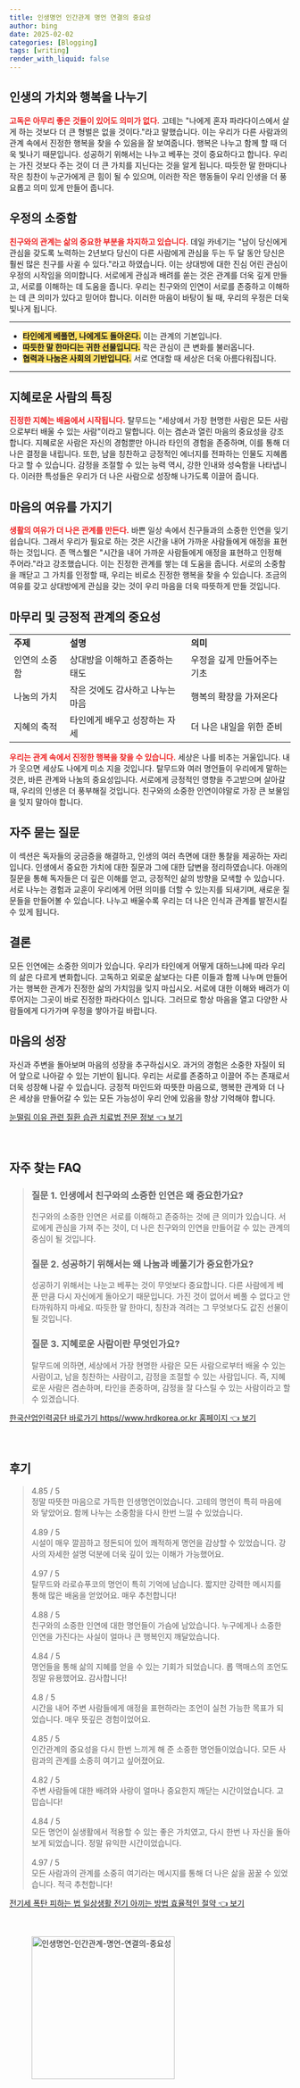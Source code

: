 ```yaml
---
title: 인생명언 인간관계 명언 연결의 중요성
author: bing
date: 2025-02-02
categories: [Blogging]
tags: [writing]
render_with_liquid: false
---
```



<h2 id='인생의 가치와 행복을 나누기'>인생의 가치와 행복을 나누기</h2>

<p><b><span style="color: #ee2323;">고독은 아무리 좋은 것들이 있어도 의미가 없다.</span></b> 고테는 "나에게 혼자 파라다이스에서 살게 하는 것보다 더 큰 형벌은 없을 것이다."라고 말했습니다. 이는 우리가 다른 사람과의 관계 속에서 진정한 행복을 찾을 수 있음을 잘 보여줍니다. 행복은 나누고 함께 할 때 더욱 빛나기 때문입니다. 성공하기 위해서는 나누고 베푸는 것이 중요하다고 합니다. 우리는 가진 것보다 주는 것이 더 큰 가치를 지닌다는 것을 알게 됩니다. 따듯한 말 한마디나 작은 칭찬이 누군가에게 큰 힘이 될 수 있으며, 이러한 작은 행동들이 우리 인생을 더 풍요롭고 의미 있게 만들어 줍니다.</p>

<h2 id='우정의 소중함'>우정의 소중함</h2>

<p><b><span style="color: #ee2323;">친구와의 관계는 삶의 중요한 부분을 차지하고 있습니다.</span></b> 데일 카네기는 "남이 당신에게 관심을 갖도록 노력하는 2년보다 당신이 다른 사람에게 관심을 두는 두 달 동안 당신은 훨씬 많은 친구를 사귈 수 있다."라고 하였습니다. 이는 상대방에 대한 진심 어린 관심이 우정의 시작임을 의미합니다. 서로에게 관심과 배려를 쏟는 것은 관계를 더욱 깊게 만들고, 서로를 이해하는 데 도움을 줍니다. 우리는 친구와의 인연이 서로를 존중하고 이해하는 데 큰 의미가 있다고 믿어야 합니다. 이러한 마음이 바탕이 될 때, 우리의 우정은 더욱 빛나게 됩니다.</p>

<hr />

<ul>
    <li><b><span style="background-color: #ffe066;">타인에게 베풀면, 나에게도 돌아온다.</span></b> 이는 관계의 기본입니다.</li>
    <li><b><span style="background-color: #ffe066;">따듯한 말 한마디는 귀한 선물입니다.</span></b> 작은 관심이 큰 변화를 불러옵니다.</li>
    <li><b><span style="background-color: #ffe066;">협력과 나눔은 사회의 기반입니다.</span></b> 서로 연대할 때 세상은 더욱 아름다워집니다.</li>
</ul>

<hr />

<h2 id='지혜로운 사람의 특징'>지혜로운 사람의 특징</h2>

<p><b><span style="color: #ee2323;">진정한 지혜는 배움에서 시작됩니다.</span></b> 탈무드는 "세상에서 가장 현명한 사람은 모든 사람으로부터 배울 수 있는 사람"이라고 말합니다. 이는 겸손과 열린 마음의 중요성을 강조합니다. 지혜로운 사람은 자신의 경험뿐만 아니라 타인의 경험을 존중하며, 이를 통해 더 나은 결정을 내립니다. 또한, 남을 칭찬하고 긍정적인 에너지를 전파하는 인물도 지혜롭다고 할 수 있습니다. 감정을 조절할 수 있는 능력 역시, 강한 인내와 성숙함을 나타냅니다. 이러한 특성들은 우리가 더 나은 사람으로 성장해 나가도록 이끌어 줍니다.</p>

<h2 id='마음의 여유를 가지기'>마음의 여유를 가지기</h2>

<p><b><span style="color: #ee2323;">생활의 여유가 더 나은 관계를 만든다.</span></b> 바쁜 일상 속에서 친구들과의 소중한 인연을 잊기 쉽습니다. 그래서 우리가 필요로 하는 것은 시간을 내어 가까운 사람들에게 애정을 표현하는 것입니다. 존 맥스웰은 "시간을 내어 가까운 사람들에게 애정을 표현하고 인정해 주어라."라고 강조했습니다. 이는 진정한 관계를 쌓는 데 도움을 줍니다. 서로의 소중함을 깨닫고 그 가치를 인정할 때, 우리는 비로소 진정한 행복을 찾을 수 있습니다. 조금의 여유를 갖고 상대방에게 관심을 갖는 것이 우리 마음을 더욱 따뜻하게 만들 것입니다.</p>

<h2 id='마무리 및 긍정적 관계의 중요성'>마무리 및 긍정적 관계의 중요성</h2>

<table>
    <tr>
        <td><b>주제</b></td>
        <td><b>설명</b></td>
        <td><b>의미</b></td>
    </tr>
    <tr>
        <td>인연의 소중함</td>
        <td>상대방을 이해하고 존중하는 태도</td>
        <td>우정을 깊게 만들어주는 기초</td>
    </tr>
    <tr>
        <td>나눔의 가치</td>
        <td>작은 것에도 감사하고 나누는 마음</td>
        <td>행복의 확장을 가져온다</td>
    </tr>
    <tr>
        <td>지혜의 축적</td>
        <td>타인에게 배우고 성장하는 자세</td>
        <td>더 나은 내일을 위한 준비</td>
    </tr>
</table>

<p><b><span style="color: #ee2323;">우리는 관계 속에서 진정한 행복을 찾을 수 있습니다.</span></b> 세상은 나를 비추는 거울입니다. 내가 웃으면 세상도 나에게 미소 지을 것입니다. 탈무드와 여러 명언들이 우리에게 말하는 것은, 바른 관계와 나눔의 중요성입니다. 서로에게 긍정적인 영향을 주고받으며 살아갈 때, 우리의 인생은 더 풍부해질 것입니다. 친구와의 소중한 인연이야말로 가장 큰 보물임을 잊지 말아야 합니다.</p>

<h2 id='자주 묻는 질문'>자주 묻는 질문</h2>

<p>이 섹션은 독자들의 궁금증을 해결하고, 인생의 여러 측면에 대한 통찰을 제공하는 자리입니다. 인생에서 중요한 가치에 대한 질문과 그에 대한 답변을 정리하였습니다. 아래의 질문을 통해 독자들은 더 깊은 이해를 얻고, 긍정적인 삶의 방향을 모색할 수 있습니다. 서로 나누는 경험과 교훈이 우리에게 어떤 의미를 더할 수 있는지를 되새기며, 새로운 질문들을 만들어볼 수 있습니다. 나누고 배울수록 우리는 더 나은 인식과 관계를 발전시킬 수 있게 됩니다.</p>

<h2 id='결론'>결론</h2>

<p>모든 인연에는 소중한 의미가 있습니다. 우리가 타인에게 어떻게 대하느냐에 따라 우리의 삶은 다르게 변화합니다. 고독하고 외로운 삶보다는 다른 이들과 함께 나누며 만들어 가는 행복한 관계가 진정한 삶의 가치임을 잊지 마십시오. 서로에 대한 이해와 배려가 이루어지는 그곳이 바로 진정한 파라다이스 입니다. 그러므로 항상 마음을 열고 다양한 사람들에게 다가가며 우정을 쌓아가길 바랍니다.</p>

<h2 id='마음의 성장'>마음의 성장</h2>

<p>자신과 주변을 돌아보며 마음의 성장을 추구하십시오. 과거의 경험은 소중한 자질이 되어 앞으로 나아갈 수 있는 기반이 됩니다. 우리는 서로를 존중하고 이끌어 주는 존재로서 더욱 성장해 나갈 수 있습니다. 긍정적 마인드와 따뜻한 마음으로, 행복한 관계와 더 나은 세상을 만들어갈 수 있는 모든 가능성이 우리 안에 있음을 항상 기억해야 합니다.</p>


<p><a class="click-button" title="눈떨림 이유 관련 질환 습관 치료법 전문 정보" href="https://adkhouse.github.io/posts/%EB%88%88%EB%96%A8%EB%A6%BC-%EC%9D%B4%EC%9C%A0-%EA%B4%80%EB%A0%A8-%EC%A7%88%ED%99%98-%EC%8A%B5%EA%B4%80-%EC%B9%98%EB%A3%8C%EB%B2%95-%EC%A0%84%EB%AC%B8-%EC%A0%95%EB%B3%B4/" rel="dofollow">눈떨림 이유 관련 질환 습관 치료법 전문 정보 👈 보기</a></p><br>
<h2 id='자주_찾는_FAQ'>자주 찾는 FAQ</h2>
<div itemscope="" itemtype="https://schema.org/FAQPage"> 
<blockquote> 
<div itemscope="" itemprop="mainEntity" itemtype="https://schema.org/Question"> 
<h3 itemprop="name">질문 1. 인생에서 친구와의 소중한 인연은 왜 중요한가요?</h3> 
<div itemscope="" itemprop="acceptedAnswer" itemtype="https://schema.org/Answer"> 
<span itemprop="text"> 
<p>친구와의 소중한 인연은 서로를 이해하고 존중하는 것에 큰 의미가 있습니다. 서로에게 관심을 가져 주는 것이, 더 나은 친구와의 인연을 만들어갈 수 있는 관계의 중심이 될 것입니다.</p> 
</span> 
</div> 
</div> 

<div itemscope="" itemprop="mainEntity" itemtype="https://schema.org/Question"> 
<h3 itemprop="name">질문 2. 성공하기 위해서는 왜 나눔과 베풀기가 중요한가요?</h3> 
<div itemscope="" itemprop="acceptedAnswer" itemtype="https://schema.org/Answer"> 
<span itemprop="text"> 
<p>성공하기 위해서는 나눈고 베푸는 것이 무엇보다 중요합니다. 다른 사람에게 베푼 만큼 다시 자신에게 돌아오기 때문입니다. 가진 것이 없어서 베풀 수 없다고 안타까워하지 마세요. 따듯한 말 한마디, 칭찬과 격려는 그 무엇보다도 값진 선물이 될 것입니다.</p> 
</span> 
</div> 
</div> 

<div itemscope="" itemprop="mainEntity" itemtype="https://schema.org/Question"> 
<h3 itemprop="name">질문 3. 지혜로운 사람이란 무엇인가요?</h3> 
<div itemscope="" itemprop="acceptedAnswer" itemtype="https://schema.org/Answer"> 
<span itemprop="text"> 
<p>탈무드에 의하면, 세상에서 가장 현명한 사람은 모든 사람으로부터 배울 수 있는 사람이고, 남을 칭찬하는 사람이고, 감정을 조절할 수 있는 사람입니다. 즉, 지혜로운 사람은 겸손하며, 타인을 존중하며, 감정을 잘 다스릴 수 있는 사람이라고 할 수 있겠습니다.</p> 
</span> 
</div> 
</div> 

</blockquote> 
</div>
<p><a class="click-button" title="한국산업인력공단 바로가기 https//www.hrdkorea.or.kr 홈페이지" href="https://adkhouse.github.io/posts/%ED%95%9C%EA%B5%AD%EC%82%B0%EC%97%85%EC%9D%B8%EB%A0%A5%EA%B3%B5%EB%8B%A8-%EB%B0%94%EB%A1%9C%EA%B0%80%EA%B8%B0-httpswww.hrdkorea.or.kr-%ED%99%88%ED%8E%98%EC%9D%B4%EC%A7%80/" rel="dofollow">한국산업인력공단 바로가기 https//www.hrdkorea.or.kr 홈페이지 👈 보기</a></p><br>
<h2 id='후기'>후기</h2>
<div itemscope itemtype="https://schema.org/Product">
  <blockquote>
  <div itemprop="review" itemscope itemtype="https://schema.org/Review">
      <div itemprop="reviewRating" itemscope itemtype="https://schema.org/Rating"> <span itemprop="ratingValue">4.85</span> / <span itemprop="bestRating">5</span> </div>
      <span itemprop="reviewBody">정말 따뜻한 마음으로 가득한 인생명언이었습니다. 고테의 명언이 특히 마음에 와 닿았어요. 함께 나누는 소중함을 다시 한번 느낄 수 있었습니다.</span>
  </div>
  <br>
  <div itemprop="review" itemscope itemtype="https://schema.org/Review">
      <div itemprop="reviewRating" itemscope itemtype="https://schema.org/Rating"> <span itemprop="ratingValue">4.89</span> / <span itemprop="bestRating">5</span> </div>
      <span itemprop="reviewBody">시설이 매우 깔끔하고 정돈되어 있어 쾌적하게 명언을 감상할 수 있었습니다. 강사의 자세한 설명 덕분에 더욱 깊이 있는 이해가 가능했어요.</span>
  </div>
  <br>
  <div itemprop="review" itemscope itemtype="https://schema.org/Review">
      <div itemprop="reviewRating" itemscope itemtype="https://schema.org/Rating"> <span itemprop="ratingValue">4.97</span> / <span itemprop="bestRating">5</span> </div>
      <span itemprop="reviewBody">탈무드와 라로슈푸코의 명언이 특히 기억에 남습니다. 짧지만 강력한 메시지를 통해 많은 배움을 얻었어요. 매우 추천합니다!</span>
  </div>
  <br>
  <div itemprop="review" itemscope itemtype="https://schema.org/Review">
      <div itemprop="reviewRating" itemscope itemtype="https://schema.org/Rating"> <span itemprop="ratingValue">4.88</span> / <span itemprop="bestRating">5</span> </div>
      <span itemprop="reviewBody">친구와의 소중한 인연에 대한 명언들이 가슴에 남았습니다. 누구에게나 소중한 인연을 가진다는 사실이 얼마나 큰 행복인지 깨달았습니다.</span>
  </div>
  <br>
  <div itemprop="review" itemscope itemtype="https://schema.org/Review">
      <div itemprop="reviewRating" itemscope itemtype="https://schema.org/Rating"> <span itemprop="ratingValue">4.84</span> / <span itemprop="bestRating">5</span> </div>
      <span itemprop="reviewBody">명언들을 통해 삶의 지혜를 얻을 수 있는 기회가 되었습니다. 롭 맥매스의 조언도 정말 유용했어요. 감사합니다!</span>
  </div>
  <br>
  <div itemprop="review" itemscope itemtype="https://schema.org/Review">
      <div itemprop="reviewRating" itemscope itemtype="https://schema.org/Rating"> <span itemprop="ratingValue">4.8</span> / <span itemprop="bestRating">5</span> </div>
      <span itemprop="reviewBody">시간을 내어 주변 사람들에게 애정을 표현하라는 조언이 실천 가능한 목표가 되었습니다. 매우 뜻깊은 경험이었어요.</span>
  </div>
  <br>
  <div itemprop="review" itemscope itemtype="https://schema.org/Review">
      <div itemprop="reviewRating" itemscope itemtype="https://schema.org/Rating"> <span itemprop="ratingValue">4.85</span> / <span itemprop="bestRating">5</span> </div>
      <span itemprop="reviewBody">인간관계의 중요성을 다시 한번 느끼게 해 준 소중한 명언들이었습니다. 모든 사람과의 관계를 소중히 여기고 싶어졌어요.</span>
  </div>
  <br>
  <div itemprop="review" itemscope itemtype="https://schema.org/Review">
      <div itemprop="reviewRating" itemscope itemtype="https://schema.org/Rating"> <span itemprop="ratingValue">4.82</span> / <span itemprop="bestRating">5</span> </div>
      <span itemprop="reviewBody">주변 사람들에 대한 배려와 사랑이 얼마나 중요한지 깨닫는 시간이었습니다. 고맙습니다!</span>
  </div>
  <br>
  <div itemprop="review" itemscope itemtype="https://schema.org/Review">
      <div itemprop="reviewRating" itemscope itemtype="https://schema.org/Rating"> <span itemprop="ratingValue">4.84</span> / <span itemprop="bestRating">5</span> </div>
      <span itemprop="reviewBody">모든 명언이 실생활에서 적용할 수 있는 좋은 가치였고, 다시 한번 나 자신을 돌아보게 되었습니다. 정말 유익한 시간이었습니다.</span>
  </div>
  <br>
  <div itemprop="review" itemscope itemtype="https://schema.org/Review">
      <div itemprop="reviewRating" itemscope itemtype="https://schema.org/Rating"> <span itemprop="ratingValue">4.97</span> / <span itemprop="bestRating">5</span> </div>
      <span itemprop="reviewBody">모든 사람과의 관계를 소중히 여기라는 메시지를 통해 더 나은 삶을 꿈꿀 수 있었습니다. 적극 추천합니다!</span>
  </div>
  </blockquote>
</div>
<p><a class="click-button" title="전기세 폭탄 피하는 법 일상생활 전기 아끼는 방법 효율적인 절약" href="https://adkhouse.github.io/posts/%EC%A0%84%EA%B8%B0%EC%84%B8-%ED%8F%AD%ED%83%84-%ED%94%BC%ED%95%98%EB%8A%94-%EB%B2%95-%EC%9D%BC%EC%83%81%EC%83%9D%ED%99%9C-%EC%A0%84%EA%B8%B0-%EC%95%84%EB%81%BC%EB%8A%94-%EB%B0%A9%EB%B2%95-%ED%9A%A8%EC%9C%A8%EC%A0%81%EC%9D%B8-%EC%A0%88%EC%95%BD/" rel="dofollow">전기세 폭탄 피하는 법 일상생활 전기 아끼는 방법 효율적인 절약 👈 보기</a></p><br>
<figure class="image"><img src="https://adkhouse.github.io/assets/img/thumbnail/인생명언-인간관계-명언-연결의-중요성.webp" alt="인생명언-인간관계-명언-연결의-중요성" width="256" height="256"></figure>